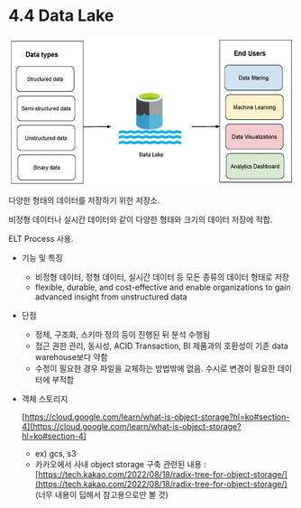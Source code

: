 # 4.4 Data Lake

![Untitled](./images/1.3_data_lake.png)
    
다양한 형태의 데이터를 저장하기 위한 저장소.

비정형 데이터나 실시간 데이터와 같이 다양한 형태와 크기의 데이터 저장에 적합.

ELT Process 사용.

- 기능 및 특징
    - 비정형 데이터, 정형 데이터, 실시간 데이터 등 모든 종류의 데이터 형태로 저장
    - flexible, durable, and cost-effective and enable organizations to gain advanced insight from unstructured data
- 단점
    - 정제, 구조화, 스키마 정의 등이 진행된 뒤 분석 수행됨
    - 접근 권한 관리, 동시성, ACID Transaction, BI 제품과의 호환성이 기존 data warehouse보다 약함
    - 수정이 필요한 경우 파일을 교체하는 방법밖에 없음. 수시로 변경이 필요한 데이터에 부적합
    
- 객체 스토리지
    
    [https://cloud.google.com/learn/what-is-object-storage?hl=ko#section-4](https://cloud.google.com/learn/what-is-object-storage?hl=ko#section-4)
    
    - ex) gcs, s3
    - 카카오에서 사내 object storage 구축 관련된 내용
    : [https://tech.kakao.com/2022/08/18/radix-tree-for-object-storage/](https://tech.kakao.com/2022/08/18/radix-tree-for-object-storage/) 
    (너무 내용이 딥해서 참고용으로만 볼 것)
